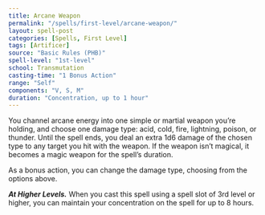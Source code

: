 ```yaml
---
title: Arcane Weapon
permalink: "/spells/first-level/arcane-weapon/"
layout: spell-post
categories: [Spells, First Level]
tags: [Artificer]
source: "Basic Rules (PHB)"
spell-level: "1st-level"
school: Transmutation
casting-time: "1 Bonus Action"
range: "Self"
components: "V, S, M"
duration: "Concentration, up to 1 hour"
---
```


You channel arcane energy into one simple or martial weapon you’re holding, and choose one damage type: acid, cold, fire, lightning, poison, or thunder. Until the spell ends, you deal an extra 1d6 damage of the chosen type to any target you hit with the weapon. If the weapon isn’t magical, it becomes a magic weapon for the spell’s duration.

As a bonus action, you can change the damage type, choosing from the options above.

***At Higher Levels.*** When you cast this spell using a spell slot of 3rd level or higher, you can maintain your concentration on the spell for up to 8 hours.
